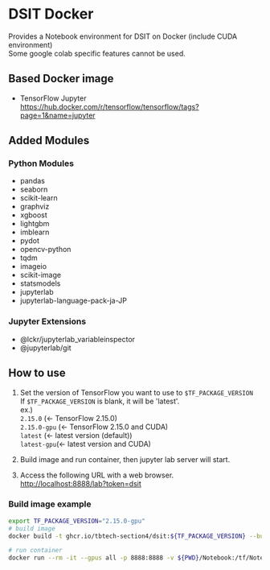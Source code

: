 # DSIT Docker

Provides a Notebook environment for DSIT on Docker (include CUDA environment)  
Some google colab specific features cannot be used.

## Based Docker image

- TensorFlow Jupyter  
    <https://hub.docker.com/r/tensorflow/tensorflow/tags?page=1&name=jupyter>

## Added Modules

### Python Modules

- pandas
- seaborn
- scikit-learn
- graphviz
- xgboost
- lightgbm
- imblearn
- pydot
- opencv-python
- tqdm
- imageio
- scikit-image
- statsmodels
- jupyterlab
- jupyterlab-language-pack-ja-JP

### Jupyter Extensions

- @lckr/jupyterlab_variableinspector
- @jupyterlab/git

## How to use

1. Set the version of TensorFlow you want to use to `$TF_PACKAGE_VERSION`  
If `$TF_PACKAGE_VERSION` is blank, it will be 'latest'.  
ex.)  
    `2.15.0` (<- TensorFlow 2.15.0)  
    `2.15.0-gpu` (<- TensorFlow 2.15.0 and CUDA)  
    `latest` (<- latest version (default))  
    `latest-gpu`(<- latest version and CUDA)  

1. Build image and run container, then jupyter lab server will start.  

1. Access the following URL with a web browser.  
   <http://localhost:8888/lab?token=dsit>

### Build image example

```bash
export TF_PACKAGE_VERSION="2.15.0-gpu"
# build image
docker build -t ghcr.io/tbtech-section4/dsit:${TF_PACKAGE_VERSION} --build-arg TF_PACKAGE_VERSION=${TF_PACKAGE_VERSION} ./

# run container
docker run --rm -it --gpus all -p 8888:8888 -v ${PWD}/Notebook:/tf/Notebook -t ghcr.io/tbtech-section4/dsit:${TF_PACKAGE_VERSION}
```
